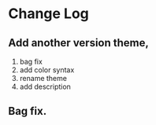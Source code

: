 # Change Log

## Add another version theme,

1. bag fix
2. add color syntax
3. rename theme
4. add description

## Bag fix.
